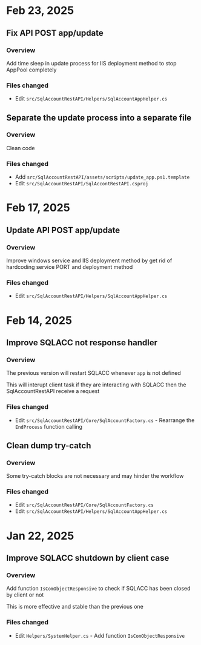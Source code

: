 # Feb 23, 2025
## Fix API POST app/update
### Overview
Add time sleep in update process for IIS deployment method to stop AppPool completely
### Files changed
- Edit `src/SqlAccountRestAPI/Helpers/SqlAccountAppHelper.cs`
## Separate the update process into a separate file
### Overview
Clean code
### Files changed
- Add `src/SqlAccountRestAPI/assets/scripts/update_app.ps1.template`
- Edit `src/SqlAccountRestAPI/SqlAccontRestAPI.csproj`
# Feb 17, 2025
## Update API POST app/update
### Overview
Improve windows service and IIS deployment method by get rid of hardcoding service PORT and deployment method
### Files changed
- Edit `src/SqlAccountRestAPI/Helpers/SqlAccountAppHelper.cs`
# Feb 14, 2025
## Improve SQLACC not response handler
### Overview
The previous version will restart SQLACC whenever `app` is not defined

This will interupt client task if they are interacting with SQLACC then the SqlAccountRestAPI receive a request 
### Files changed
- Edit `src/SqlAccountRestAPI/Core/SqlAccountFactory.cs` - Rearrange the `EndProcess` function calling
## Clean dump try-catch
### Overview
Some try-catch blocks are not necessary and may hinder the workflow 
### Files changed
- Edit `src/SqlAccountRestAPI/Core/SqlAccountFactory.cs`
- Edit `src/SqlAccountRestAPI/Helpers/SqlAccountAppHelper.cs`
# Jan 22, 2025
## Improve SQLACC shutdown by client case
### Overview
Add function `IsComObjectResponsive` to check if SQLACC has been closed by client or not

This is more effective and stable than the previous one
### Files changed
- Edit `Helpers/SystemHelper.cs` - Add function `IsComObjectResponsive`